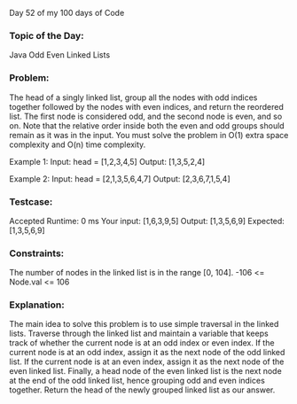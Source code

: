 Day 52 of my 100 days of Code
### Topic of the Day: 
Java Odd Even Linked Lists

### Problem: 
The head of a singly linked list, group all the nodes with odd indices together followed by the nodes with even indices, and return the reordered list. The first node is considered odd, and the second node is even, and so on. Note that the relative order inside both the even and odd groups should remain as it was in the input. You must solve the problem in O(1) extra space complexity and O(n) time complexity.

Example 1:
Input: head = [1,2,3,4,5]
Output: [1,3,5,2,4]

Example 2:
Input: head = [2,1,3,5,6,4,7]
Output: [2,3,6,7,1,5,4]
 
### Testcase:
Accepted
Runtime: 0 ms
Your input: [1,6,3,9,5]
Output: [1,3,5,6,9]
Expected: [1,3,5,6,9]

### Constraints:
The number of nodes in the linked list is in the range [0, 104].
-106 <= Node.val <= 106

### Explanation:
The main idea to solve this problem is to use simple traversal in the linked lists.
Traverse through the linked list and maintain a variable that keeps track of whether the current node is at an odd index or even index.
If the current node is at an odd index, assign it as the next node of the odd linked list.
If the current node is at an even index, assign it as the next node of the even linked list.
Finally, a head node of the even linked list is the next node at the end of the odd linked list, hence grouping odd and even indices together.
Return the head of the newly grouped linked list as our answer.
